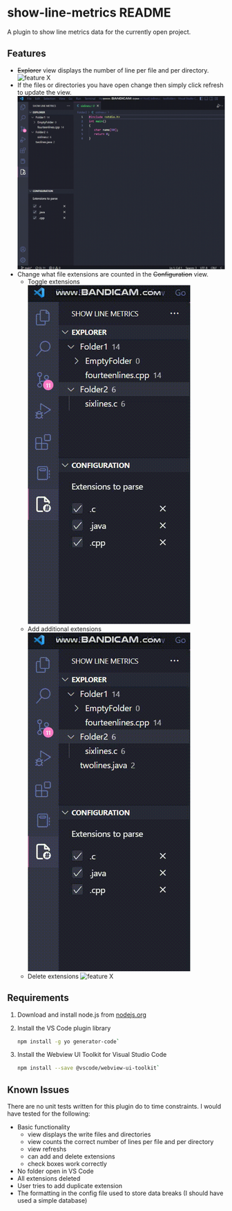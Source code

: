 # show-line-metrics README

A plugin to show line metrics data for the currently open project.

## Features

* ~~Explorer~~ view displays the number of line per file and per directory.
![feature X](assets/line_count.gif)
* If the files or directories you have open change then simply click refresh to update the view.
![feature X](assets/refresh.gif)
* Change what file extensions are counted in the ~~Configuration~~ view.
    * Toggle extensions
    ![feature X](assets/checkboxes.gif)
    * Add additional extensions
    ![feature X](assets/add_extension.gif)
    * Delete extensions
    ![feature X](assets/delete_extension.gif)

## Requirements

1. Download and install node.js from [nodejs.org](https://nodejs.org/en/download/)
2. Install the VS Code plugin library

    ```bash
    npm install -g yo generator-code`
    ```

3. Install the Webview UI Toolkit for Visual Studio Code

    ```bash
    npm install --save @vscode/webview-ui-toolkit`
    ```

## Known Issues

There are no unit tests written for this plugin do to time constraints. 
I would have tested for the following:
* Basic functionality
    - view displays the write files and directories
    - view counts the correct number of lines per file and per directory
    - view refreshs
    - can add and delete extensions
    - check boxes work correctly
* No folder open in VS Code
* All extensions deleted
* User tries to add duplicate extension
* The formatting in the config file used to store data breaks (I should have used a simple database)